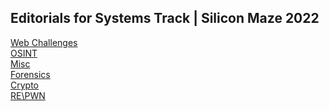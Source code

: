 ## Editorials for Systems Track | Silicon Maze 2022

[Web Challenges](./web/) <br>
[OSINT](./OSINT/) <br>
[Misc](./Misc/) <br>
[Forensics](./Forensics/) <br>
[Crypto](./Crypto/) <br>
[RE\PWN](./RE_PWN/) <br>

